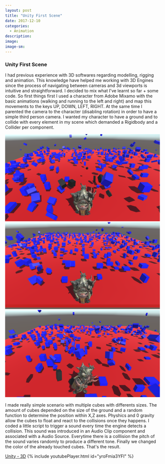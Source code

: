 ```yaml
---
layout: post
title: "Unity First Scene"
date: 2017-12-10
categories:
  - Animation
description: 
image: 
image-sm:
---
```


### Unity First Scene



I had previous experience with 3D softwares regarding modelling, rigging and animation. This knowledge have helped me working with 3D Engines since the process of navigating between cameras and 3d viewports is intuitive and straightforward. I decided to mix what I've learnt so far + some code.
So first things first I used a character from Adobe Mixamo with the basic animations (walking and running to the left and right) and map this movements to the keys UP, DOWN, LEFT, RIGHT. At the same time I parented the camera to the character (disabling rotation) in order to have a simple third person camera. I wanted my character to have a ground and to collide with every element in my scene which demanded a Rigidbody and a Collider per component.

![Enlighten](/assets/Unity.png)
![Enlighten](/assets/Unity01.png)
![Enlighten](/assets/Unity02.png)


I made really simple scenario with multiple cubes with differents sizes. The amount of cubes depended on the size of the ground and a random function to determine the position within X,Z axes. Physhics and 0 gravity allow the cubes to float and react to the collisions once they happens. I coded a little script to trigger a sound every time the engine detects a collision. This sound was introduced in an Audio Clip component and associated with a Audio Source. Everytime there is a colllision the pitch of the sound varies randomly to produce a different tone. Finally we changed the color of the already touched cubes. That's the result.

[Unity - 3D](https://youtu.be/yroFmia3YFI)
{% include youtubePlayer.html id="yroFmia3YFI" %}